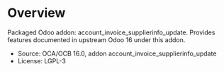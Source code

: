 # Overview

Packaged Odoo addon: account_invoice_supplierinfo_update. Provides features documented in upstream Odoo 16 under this addon.

- Source: OCA/OCB 16.0, addon account_invoice_supplierinfo_update
- License: LGPL-3

